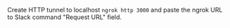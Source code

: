 



Create HTTP tunnel to localhost `ngrok http 3000` and paste the ngrok URL to Slack command "Request URL" field.